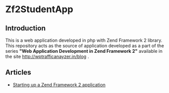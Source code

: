 Zf2StudentApp
=============

Introduction
------------
This is a web application developed in php with Zend Framework 2 library. This repository acts as the source of application developed as a part of the series **"Web Application Development in Zend Framework 2"** available in the  site http://wptrafficanayzer.in/blog .


Articles
--------

* [Starting up a Zend Framework 2 application]( http://wptrafficanalyzer.in/blog/starting-up-a-zend-framework-2-application "Starting up a Zend Framework 2 application")


